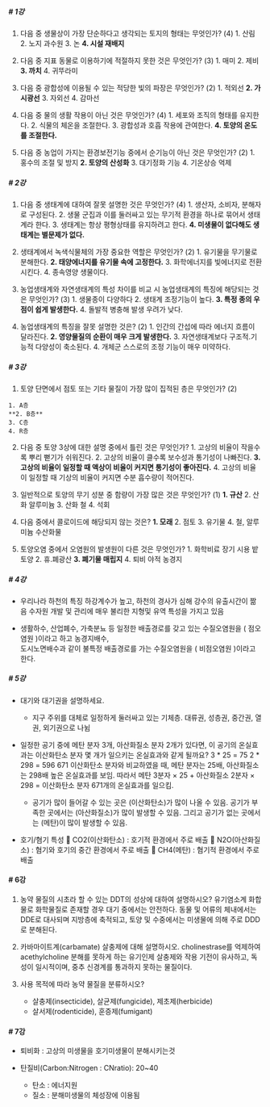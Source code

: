 
##### # 1강
  1. 다음 중 생물상이 가장 단순하다고 생각되는 토지의 형태는 무엇인가? (4)
    1. 산림
    2. 노지 과수원
    3. 논
    **4. 시설 재배지**
  2. 다음 중 지표 동물로 이용하기에 적절하지 못한 것은 무엇인가? (3)
    1. 매미
    2. 제비
    **3. 까치**
    4. 귀뚜라미

  3. 다음 중 광합성에 이용될 수 있는 적당한 빛의 파장은 무엇인가? (2)
    1. 적외선
    **2. 가시광선**
    3. 자외선
    4. 감마선

  4. 다음 중 물의 생활 작용이 아닌 것은 무엇인가? (4)
    1. 세포와 조직의 형태를 유지한다.
    2. 식물의 체온을 조절한다.
    3. 광합성과 호흡 작용에 관여한다.
    **4. 토양의 온도를 조절한다.**

  5. 다음 중 농업이 가지는 환경보전기능 중에서 순기능이 아닌 것은 무엇인가? (2)
    1. 홍수의 조절 및 방지
    **2. 토양의 산성화**
    3. 대기정화 기능
    4. 기온상승 억제

##### # 2강
  1. 다음 중 생태계에 대하여 잘못 설명한 것은 무엇인가? (4)
    1. 생산자, 소비자, 분해자로 구성된다.
    2. 생물 군집과 이를 둘러싸고 있는 무기적 환경을 하나로 묶어서 생태계라 한다.
    3. 생태계는 항상 평형상태를 유지하려고 한다.
    **4. 미생물이 없다해도 생태계는 별문제가 없다.**

  2. 생태계에서 녹색식물체의 가장 중요한 역할은 무엇인가? (2)
    1. 유기물을 무기물로 분해한다.
    **2. 태양에너지를 유기물 속에 고정한다.**
    3. 화학에너지를 빛에너지로 전환시킨다.
    4. 종속영양 생물이다.

  3. 농업생태계와 자연생태계의 특성 차이를 비교 시 농업생태계의 특징에 해당되는 것은 무엇인가? (3)
    1. 생물종이 다양하다
    2. 생태계 조정기능이 높다.
    **3. 특정 종의 우점이 쉽게 발생한다.**
    4. 돌발적 병충해 발생 우려가 낮다.

  4. 농업생태계의 특징을 잘못 설명한 것은? (2)
    1. 인간의 간섭에 따라 에너지 흐름이 달라진다.
    **2. 영양물질의 순환이 매우 크게 발생한다.**
    3. 자연생태계보다 구조적․기능적 다양성이 축소된다.
    4. 개체군 스스로의 조정 기능이 매우 미약하다.

##### # 3강
  1. 토양 단면에서 점토 또는 기타 물질이 가장 많이 집적된 층은 무엇인가? (2)

    1. A층
    **2. B층**
    3. C층
    4. R층

  2. 다음 중 토양 3상에 대한 설명 중에서 틀린 것은 무엇인가?
    1. 고상의 비율이 작을수록 뿌리 뻗기가 쉬워진다.
    2. 고상의 비율이 클수록 보수성과 통기성이 나빠진다.
    **3. 고상의 비율이 일정할 때 액상이 비율이 커지면 통기성이 좋아진다.**
    4. 고상의 비율이 일정할 때 기상의 비율이 커지면 수분 흡수량이 적어진다.

  3. 일반적으로 토양의 무기 성분 중 함량이 가장 많은 것은 무엇인가? (1)
    **1. 규산**
    2. 산화 알루미늄
    3. 산화 철
    4. 석회

  4. 다음 중에서 콜로이드에 해당되지 않는 것은?
    **1. 모래**
    2. 점토
    3. 유기물
    4. 철, 알루미늄 수산화물

  5. 토양오염 중에서 오염원의 발생원이 다른 것은 무엇인가?
    1. 화학비료 장기 시용 밭토양
    2. 휴․폐광산
    **3. 폐기물 매립지**
    4. 퇴비 야적 농경지


##### # 4강
   - 우리나라 하천의 특징
    하강계수가 높고, 
    하천의 경사가 심해 강수의 유출시간이 짦음
    수자원 개발 및 관리에 매우 불리한 지형및 유역 특성을 가지고 있음

   - 생활하수, 산업폐수, 가축분뇨 등 일정한 배출경로를 갖고 있는 수질오염원을 (   점오염원   )이라고 하고 농경지배수,      
      도시노면배수과 같이 불특정 배출경로를 가는 수질오염원을 (   비점오염원   )이라고 한다. 

##### # 5강
  - 대기와 대기권을 설명하세요.
    - 지구 주위를 대체로 일정하게 둘러싸고 있는 기체층. 대류권, 성층권, 중간권, 열권, 외기권으로 나뉨

  - 일정한 공기 중에 메탄 분자 3개, 아산화질소 분자 2개가 있다면, 이 공기의 온실효과는 이산화탄소 분자 몇 개가 일으키는 온실효과와 같게 될까요?
            3 * 25 = 75
            2 * 298 = 596
     671
     이산화탄소 분자와 비교하였을 때, 메탄 분자는 25배, 아산화질소는 298배 높은 온실효과를 보임. 따라서 메탄 3분자 × 25 + 아산화질소 2분자 × 298 = 이산화탄소 분자 671개의 온실효과를 일으킴.


    - 공기가 많이 들어갈 수 있는 곳은 (이산화탄소)가 많이 나올 수 있음. 공기가 부족한 곳에서는 (아산화질소)가 많이 발생할 수 있음. 그리고 공기가 없는 곳에서는 (메탄)이 많이 발생할 수 있음.

  - 호기/혐기 특성
       CO2(이산화탄소) : 호기적 환경에서 주로 배출
       N2O(아산화질소) : 혐기와 호기의 중간 환경에서 주로 배출
       CH4(메탄) : 혐기적 환경에서 주로 배출

#### # 6강
1. 농약 물질의 시초라 할 수 있는 DDT의 성상에 대하여 설명하시오?
    유기염소계 화합물로 화학물질로 존재할 경우 대기 중에서는 안전하다. 동물 및 어류의 체내에서는 DDE로 대사되며 지방층에 축적되고, 토양 및 수중에서는 미생물에 의해 주로 DDD로 분해된다.

2. 카바마이트계(carbamate) 살충제에 대해 설명하시오.
    cholinestrase를 억제하여 acethylcholine 분해를 못하게 하는 유기인제 살충제와 작용 기전이 유사하고, 독성이 일시적이며, 중추 신경계를 통과하지 못하는 물질이다.

3. 사용 목적에 따라 농약 물질을 분류하시오?
      - 살충제(insecticide), 살균제(fungicide), 제초제(herbicide)
      - 살서제(rodenticide), 훈증제(fumigant)

#### # 7강       
   - 퇴비화 : 고상의 미생물을 호기미생물이 분해시키는것

   - 탄질비(Carbon:Nitrogen : CNratio): 20~40
        - 탄소 : 에너지원
        - 질소 : 분해미생물의 체성장에 이용됨